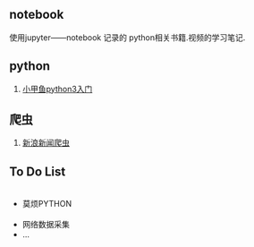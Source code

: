 <h2> notebook</h2>
<p>使用jupyter——notebook 记录的 python相关书籍.视频的学习笔记.<p>

<h2>python</h2>
<ol>
  <li><a href="/小甲鱼python3入门">小甲鱼python3入门</a>
  </li>
</ol>

<h2>爬虫</h2>
<ol>
  <li><a href="/爬虫">新浪新闻爬虫</a>
  </li>
</ol>

<h2>To Do List</h2>
<ul>
  <li>莫烦PYTHON</li>
  <li>网络数据采集</li>
  <li>...</li>
</ul>
